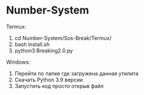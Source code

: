 # Number-System
Termux:
1. cd Number-System/Sos-Break/Termux/
2. bash install.sh
3. python3 Breaking2.0.py

Windows:
1. Перейти по папке где загружена данная утилита
2. Скачать Python 3.9 версии
3. Запустить код просто открыв файл
